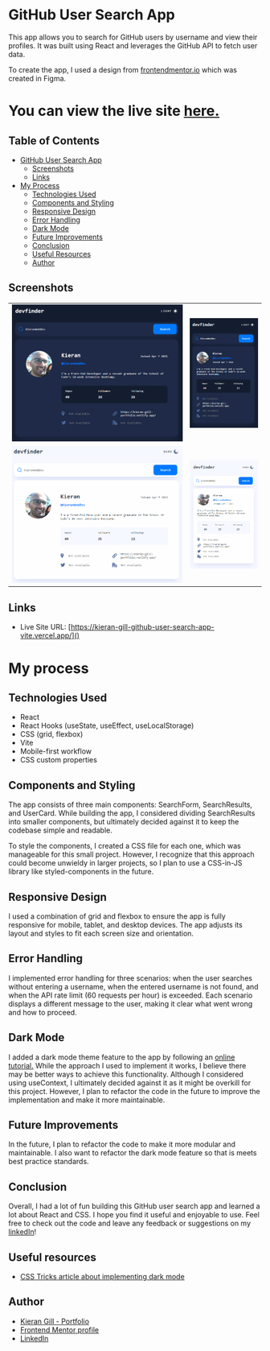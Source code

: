 # GitHub User Search App

This app allows you to search for GitHub users by username and view their profiles. It was built using React and leverages the GitHub API to fetch user data.

To create the app, I used a design from [frontendmentor.io](https://www.frontendmentor.io/challenges/github-user-search-app-Q09YOgaH6) which was created in Figma.

# You can view the live site [here.](https://kieran-gill-github-user-search-app-vite.vercel.app/)

## Table of Contents

- [GitHub User Search App](#github-user-search-app)
  - [Screenshots](#screenshots)
  - [Links](#links)
- [My Process](#my-process)
  - [Technologies Used](#technologies-used)
  - [Components and Styling](#components-and-styling)
  - [Responsive Design](#responsive-design)
  - [Error Handling](#error-handling)
  - [Dark Mode](#dark-mode)
  - [Future Improvements](#future-improvements)
  - [Conclusion](#conclusion)
  - [Useful Resources](#useful-resources)
  - [Author](#author)

## Screenshots

<table>
<tr>
<td>
  <img src="screenshots\darkmode screenshot.png" width="500" />
</td>
<td>
  <img src="screenshots\mobile dark screenshot.png"  width="200"  />
  </td>
  </tr>
<tr>
<td>
  <img src="screenshots\lightmode screenshot.png" width="500" />
</td>
<td>
  <img src="screenshots\mobile-light screenshot.png"  width="200"  />
  </td>
  </tr>
</table>

## Links

- Live Site URL: [https://kieran-gill-github-user-search-app-vite.vercel.app/]()

# My process

## Technologies Used

- React
- React Hooks (useState, useEffect, useLocalStorage)
- CSS (grid, flexbox)
- Vite
- Mobile-first workflow
- CSS custom properties

## Components and Styling

The app consists of three main components: SearchForm, SearchResults, and UserCard. While building the app, I considered dividing SearchResults into smaller components, but ultimately decided against it to keep the codebase simple and readable.

To style the components, I created a CSS file for each one, which was manageable for this small project. However, I recognize that this approach could become unwieldy in larger projects, so I plan to use a CSS-in-JS library like styled-components in the future.

## Responsive Design

I used a combination of grid and flexbox to ensure the app is fully responsive for mobile, tablet, and desktop devices. The app adjusts its layout and styles to fit each screen size and orientation.

## Error Handling

I implemented error handling for three scenarios: when the user searches without entering a username, when the entered username is not found, and when the API rate limit (60 requests per hour) is exceeded. Each scenario displays a different message to the user, making it clear what went wrong and how to proceed.

## Dark Mode

I added a dark mode theme feature to the app by following an [online tutorial.](https://css-tricks.com/easy-dark-mode-and-multiple-color-themes-in-react/) While the approach I used to implement it works, I believe there may be better ways to achieve this functionality. Although I considered using useContext, I ultimately decided against it as it might be overkill for this project. However, I plan to refactor the code in the future to improve the implementation and make it more maintainable.

## Future Improvements

In the future, I plan to refactor the code to make it more modular and maintainable. I also want to refactor the dark mode feature so that is meets best practice standards.

## Conclusion

Overall, I had a lot of fun building this GitHub user search app and learned a lot about React and CSS. I hope you find it useful and enjoyable to use. Feel free to check out the code and leave any feedback or suggestions on my [linkedIn](www.linkedin.com/in/kieran-gill)!

## Useful resources

- [CSS Tricks article about implementing dark mode](https://css-tricks.com/easy-dark-mode-and-multiple-color-themes-in-react/)

## Author

- [Kieran Gill - Portfolio ](https://kieran-gill-portfolio.netlify.app/)
- [Frontend Mentor profile](hhttps://www.frontendmentor.io/profile/KieranWebDev)
- [LinkedIn](www.linkedin.com/in/kieran-gill)
